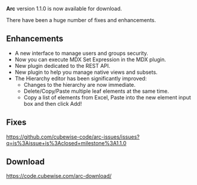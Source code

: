 **Arc** version 1.1.0 is now available for download. 

There have been a huge number of fixes and enhancements.

## Enhancements
* A new interface to manage users and groups security.
* Now you can execute MDX Set Expression in the MDX plugin.
* New plugin dedicated to the REST API.
* New plugin to help you manage native views and subsets.
* The Hierarchy editor has been significantly improved:
   * Changes to the hierarchy are now immediate.
   * Delete/Copy/Paste multiple leaf elements at the same time.
   * Copy a list of elements from Excel, Paste into the new element input box and then click Add!

## Fixes
https://github.com/cubewise-code/arc-issues/issues?q=is%3Aissue+is%3Aclosed+milestone%3A1.1.0

## Download
https://code.cubewise.com/arc-download/
